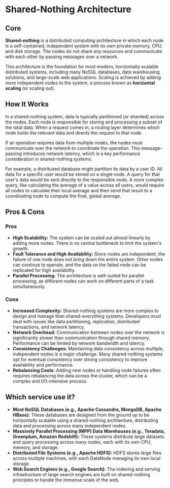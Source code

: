 # Shared-Nothing Architecture

## Core

**Shared-nothing** is a distributed computing architecture in which each node is a self-contained, independent system with its own private memory, CPU, and disk storage. The nodes do not share any resources and communicate with each other by passing messages over a network.

This architecture is the foundation for most modern, horizontally scalable distributed systems, including many NoSQL databases, data warehousing solutions, and large-scale web applications. Scaling is achieved by adding more independent nodes to the system, a process known as **horizontal scaling** (or scaling out).

## How It Works

In a shared-nothing system, data is typically partitioned (or sharded) across the nodes. Each node is responsible for storing and processing a subset of the total data. When a request comes in, a routing layer determines which node holds the relevant data and directs the request to that node.

If an operation requires data from multiple nodes, the nodes must communicate over the network to coordinate the operation. This message-passing introduces network latency, which is a key performance consideration in shared-nothing systems.

For example, a distributed database might partition its data by a user ID. All data for a specific user would be stored on a single node. A query for that user's data would be sent directly to the responsible node. A more complex query, like calculating the average of a value across all users, would require all nodes to calculate their local average and then send that result to a coordinating node to compute the final, global average.

## Pros & Cons

### Pros

-   **High Scalability:** The system can be scaled out almost linearly by adding more nodes. There is no central bottleneck to limit the system's growth.
-   **Fault Tolerance and High Availability:** Since nodes are independent, the failure of one node does not bring down the entire system. Other nodes can continue to operate, and the data on the failed node can be replicated for high availability.
-   **Parallel Processing:** The architecture is well-suited for parallel processing, as different nodes can work on different parts of a task simultaneously.

### Cons

-   **Increased Complexity:** Shared-nothing systems are more complex to design and manage than shared-everything systems. Developers must deal with issues like data partitioning, replication, distributed transactions, and network latency.
-   **Network Overhead:** Communication between nodes over the network is significantly slower than communication through shared memory. Performance can be limited by network bandwidth and latency.
-   **Consistency Challenges:** Maintaining data consistency across multiple, independent nodes is a major challenge. Many shared-nothing systems opt for eventual consistency over strong consistency to improve availability and performance.
-   **Rebalancing Costs:** Adding new nodes or handling node failures often requires rebalancing the data across the cluster, which can be a complex and I/O-intensive process.

## Which service use it?

-   **Most NoSQL Databases (e.g., Apache Cassandra, MongoDB, Apache HBase):** These databases are designed from the ground up to be horizontally scalable using a shared-nothing architecture, distributing data and processing across many independent nodes.
-   **Massively Parallel Processing (MPP) Data Warehouses (e.g., Teradata, Greenplum, Amazon Redshift):** These systems distribute large datasets and query processing across many nodes, each with its own CPU, memory, and storage.
-   **Distributed File Systems (e.g., Apache HDFS):** HDFS stores large files across multiple machines, with each DataNode managing its own local storage.
-   **Web Search Engines (e.g., Google Search):** The indexing and serving infrastructure of large search engines are built on shared-nothing principles to handle the immense scale of the web.
